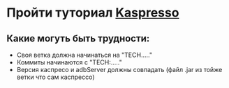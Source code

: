 # Пройти туториал [Kaspresso](https://kasperskylab.github.io/Kaspresso/ru/Tutorial/)
## Какие могуть быть трудности:
* Своя ветка  должна начинаться на "TECH....."
* Коммиты начинаются с "TECH:....."
* Версия каспресо и adbServer должны совпадать (файл .jar из тойже ветки что сам каспрессо)
